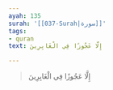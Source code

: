 ```yaml
---
ayah: 135
surah: '[[037-Surah|سورة]]'
tags:
- quran
text: إِلَّا عَجُوزًا فِي الْغَابِرِينَ

---
```

> إِلَّا عَجُوزًا فِي الْغَابِرِينَ
